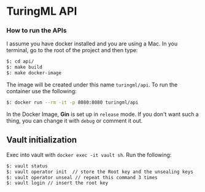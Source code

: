 # TuringML API

### How to run the APIs

I assume you have docker installed and you are using a Mac. 
In you terminal, go to the root of the project and then type:

```bash
$: cd api/
$: make build
$: make docker-image
```

The image will be created under this name `turingml/api`.
To run the container use the following:

```bash
$: docker run --rm -it -p 8080:8080 turingml/api
```

In the Docker Image, **Gin** is set up in `release` mode. If you don't want
such a thing, you can change it with `debug` or comment it out.

## Vault initialization

Exec into vault with `docker exec -it vault sh`. Run the following:

```bash
$: vault status
$: vault operator init  // store the Root key and the unsealing keys
$: vault operator unseal // repeat this command 3 times
$: vault login // insert the root key
```